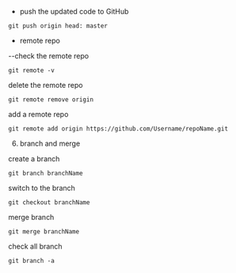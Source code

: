 - push the updated code to GitHub

```
git push origin head: master
```

- remote repo

--check the remote repo

```
git remote -v
```

delete the remote repo

```
git remote remove origin
```

add a remote repo

```
git remote add origin https://github.com/Username/repoName.git
```

6. branch and merge

create a branch

```
git branch branchName
```

switch to the branch

```
git checkout branchName
```

merge branch

```
git merge branchName
```

check all branch

```
git branch -a
```
